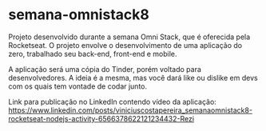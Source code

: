 # semana-omnistack8
 Projeto desenvolvido durante a semana Omni Stack, que é oferecida pela Rocketseat. O projeto envolve o desenvolvimento de uma aplicação do zero, trabalhado seu back-end, front-end e mobile. 
 
 A aplicação será uma cópia do Tinder, porém voltado para desenvolvedores. A ideia é a mesma, mas você dará like ou dislike em devs com os quais tem vontade de codar junto. 
 
 Link para publicação no LinkedIn contendo vídeo da aplicação: https://www.linkedin.com/posts/viniciuscostapereira_semanaomnistack8-rocketseat-nodejs-activity-6566378622121234432-Rezi
